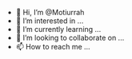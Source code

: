 - 👋 Hi, I’m @Motiurrah
- 👀 I’m interested in ...
- 🌱 I’m currently learning ...
- 💞️ I’m looking to collaborate on ...
- 📫 How to reach me ...

<!---
Motiurrah/Motiurrah is a ✨ special ✨ repository because its `README.md` (this file) appears on your GitHub profile.
You can click the Preview link to take a look at your changes.
--->
